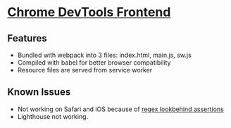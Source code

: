 # [Chrome DevTools Frontend](https://github.com/ChromeDevTools/devtools-frontend)

## Features

* Bundled with webpack into 3 files: index.html, main.js, sw.js
* Compiled with babel for better browser compatibility
* Resource files are served from service worker

## Known Issues

* Not working on Safari and iOS because of [regex lookbehind assertions](https://bugs.webkit.org/show_bug.cgi?id=174931)
* Lighthouse not working.
